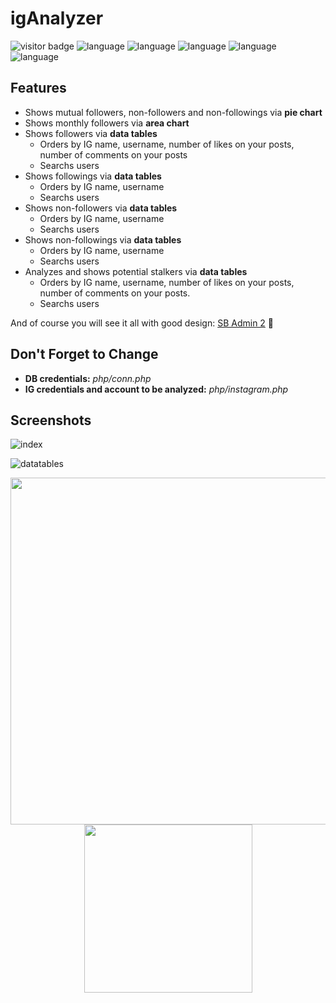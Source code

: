 # igAnalyzer
![visitor badge](https://visitor-badge.glitch.me/badge?page_id=LIIIs4ma.igAnalyzer) ![language](https://img.shields.io/badge/language-php-4F5D95) ![language](https://img.shields.io/badge/language-javascript-f1e05a) ![language](https://img.shields.io/badge/lib-instagram--php--scraper-informational) ![language](https://img.shields.io/badge/lib-jquery-informational)  ![language](https://img.shields.io/badge/db-mysql-orange)


## Features
- Shows mutual followers, non-followers and non-followings via **pie chart**
- Shows monthly followers via **area chart**
- Shows followers via **data tables**
  - Orders by IG name, username, number of likes on your posts, number of comments on your posts
  - Searchs users
- Shows followings via **data tables**
  - Orders by IG name, username
  - Searchs users
- Shows non-followers via **data tables**
  - Orders by IG name, username
  - Searchs users
- Shows non-followings via **data tables**
  - Orders by IG name, username
  - Searchs users
- Analyzes and shows potential stalkers via **data tables**
  - Orders by IG name, username, number of likes on your posts, number of comments on your posts. 
  - Searchs users

And of course you will see it all with good design: [SB Admin 2](https://startbootstrap.com/theme/sb-admin-2) 🧐

## Don't Forget to Change
- **DB credentials:** *php/conn.php*  
- **IG credentials and account to be analyzed:** *php/instagram.php* 

## Screenshots

![index](https://user-images.githubusercontent.com/12685802/147257607-5d6218a0-b407-4967-b404-738f54019041.png)

![datatables](https://user-images.githubusercontent.com/12685802/147258451-f24d79d3-1d00-4363-9c6f-c499e0e9767a.png)
<p align="center">
  <img width=555 src="https://user-images.githubusercontent.com/12685802/147265491-851e375a-bdcd-4747-92b1-e56ef2d98f5c.png">
  <img width=269 src="https://user-images.githubusercontent.com/12685802/147265904-3db873f1-dc1b-47e8-b9e3-8903ffe57977.png">
</p>

